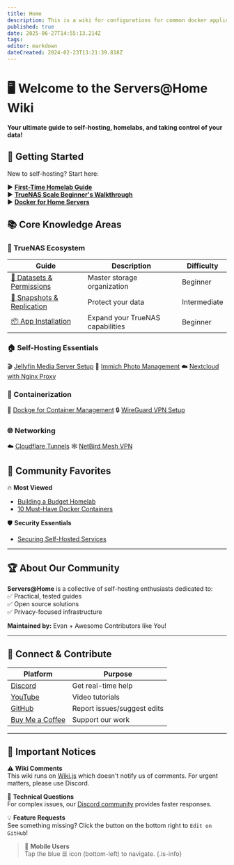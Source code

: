 ```yaml
---
title: Home
description: This is a wiki for configurations for common docker applications as well as setting up apps on TrueNAS Scale
published: true
date: 2025-06-27T14:55:13.214Z
tags: 
editor: markdown
dateCreated: 2024-02-23T13:21:39.818Z
---
```


# 🖥️ Welcome to the Servers@Home Wiki

**Your ultimate guide to self-hosting, homelabs, and taking control of your data!**  



## 🚀 Getting Started
New to self-hosting? Start here:

▶️ **[First-Time Homelab Guide](https://blog.serversatho.me/breaking-the-rules/)**  
▶️ **[TrueNAS Scale Beginner's Walkthrough](/TrueNAS)**  
▶️ **[Docker for Home Servers](/Docker)**  



## 📚 Core Knowledge Areas

### 🐧 TrueNAS Ecosystem
| Guide | Description | Difficulty |
|-------|-------------|------------|
| [📁 Datasets & Permissions](https://wiki.serversatho.me/en/TrueNAS#datsets) | Master storage organization | Beginner |
| [🔄 Snapshots & Replication](https://wiki.serversatho.me/en/TrueNAS#data-protection) | Protect your data | Intermediate |
| [📦 App Installation](https://wiki.serversatho.me/en/TrueNAS#apps) | Expand your TrueNAS capabilities | Beginner |

### 🏠 Self-Hosting Essentials
🎬 [Jellyfin Media Server Setup](/jellyfin)
📸 [Immich Photo Management](/immich)
☁️ [Nextcloud with Nginx Proxy](/nextcloud)

### 🐳 Containerization
🧩 [Dockge for Container Management](/Dockge)
🔒 [WireGuard VPN Setup](/wg-easy)

### 🌐 Networking
☁️ [Cloudflare Tunnels](/CloudflareTunnels)
🕸️ [NetBird Mesh VPN](/netbird)



## 🌟 Community Favorites

🔥 **Most Viewed**  
- [Building a Budget Homelab](https://blog.serversatho.me/sourcing-used-parts/)  
- [10 Must-Have Docker Containers](/ravencentric)  

🛡️ **Security Essentials**  
- [Securing Self-Hosted Services](https://blog.serversatho.me/best-vpn-ever/)  
 

---

## 🏆 About Our Community

**Servers@Home** is a collective of self-hosting enthusiasts dedicated to:  
✅ Practical, tested guides  
✅ Open source solutions  
✅ Privacy-focused infrastructure  

**Maintained by:** Evan + Awesome Contributors like You!  

---

## 💬 Connect & Contribute

| Platform | Purpose |
|----------|---------|
| [Discord](https://discord.gg/syvCPcRJnR) | Get real-time help |
| [YouTube](https://www.youtube.com/@ServersatHome) | Video tutorials |
| [GitHub](https://github.com/serversathome/ServersatHome) | Report issues/suggest edits |
| [Buy Me a Coffee](https://www.buymeacoffee.com/serversathome) | Support our work |

---

## 📢 Important Notices

⚠️ **Wiki Comments**  
This wiki runs on [Wiki.js](https://js.wiki/) which doesn't notify us of comments. For urgent matters, please use Discord.

🚨 **Technical Questions**  
For complex issues, our [Discord community](/discord) provides faster responses.

💡 **Feature Requests**  
See something missing? Click the button on the bottom right to `Edit on GitHub`!

> 📱 **Mobile Users**  
> Tap the blue ☰ icon (bottom-left) to navigate.
{.is-info}

